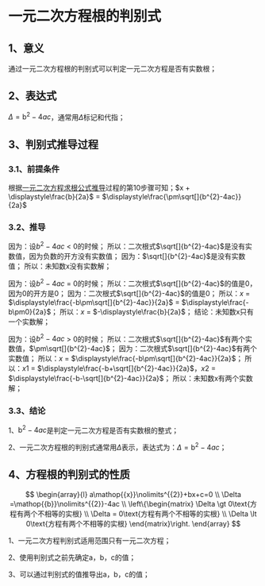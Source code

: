 # 一元二次方程根的判别式

## 1、意义
通过一元二次方程根的判别式可以判定一元二次方程是否有实数根；

## 2、表达式
$\Delta =\mathop{{b}}\nolimits^{{2}}-4ac$，通常用$\Delta$标记和代指；

## 3、判别式推导过程
### 3.1、前提条件
根据[一元二次方程求根公式推导](./一元二次方程求根公式推导.md)过程的第10步骤可知；$x + \displaystyle\frac{b}{2a}$ = $\displaystyle\frac{\pm\sqrt[]{b^{2}-4ac}}{2a}$

### 3.2、推导
因为：设$b^{2}-4ac$ < 0的时候；
所以：二次根式$\sqrt[]{b^{2}-4ac}$是没有实数值，因为负数的开方没有实数值；
因为：$\sqrt[]{b^{2}-4ac}$是没有实数值；
所以：未知数x没有实数解；

因为：设$b^{2}-4ac$ = 0的时候；
所以：二次根式$\sqrt[]{b^{2}-4ac}$的值是0，因为0的开方是0；
因为：二次根式$\sqrt[]{b^{2}-4ac}$的值是0；
所以：$x$ = $\displaystyle\frac{-b\pm\sqrt[]{b^{2}-4ac}}{2a}$ = $\displaystyle\frac{-b\pm0}{2a}$；
所以：$x$ = $-\displaystyle\frac{b}{2a}$；
结论：未知数x只有一个实数解；

因为：设$b^{2}-4ac$ > 0的时候；
所以：二次根式$\sqrt[]{b^{2}-4ac}$有两个实数值，$\pm\sqrt[]{b^{2}-4ac}$；
因为：二次根式$\sqrt[]{b^{2}-4ac}$有两个实数值；
所以：$x$ = $\displaystyle\frac{-b\pm\sqrt[]{b^{2}-4ac}}{2a}$；
所以：$x1$ = $\displaystyle\frac{-b+\sqrt[]{b^{2}-4ac}}{2a}$，$x2$ = $\displaystyle\frac{-b-\sqrt[]{b^{2}-4ac}}{2a}$；
所以：未知数x有两个实数解；

### 3.3、结论
1、$\mathop{{b}}\nolimits^{{2}}-4ac$是判定一元二次方程是否有实数根的整式；

2、一元二次方程根的判别式通常用$\Delta$表示，表达式为：$\Delta =\mathop{{b}}\nolimits^{{2}}-4ac$；

## 4、方程根的判别式的性质

$$
\begin{array}{l} 
  a\mathop{{x}}\nolimits^{{2}}+bx+c=0 \\ 
  \Delta =\mathop{{b}}\nolimits^{{2}}-4ac \\ 
  \left\{\begin{matrix} 
  \Delta \gt 0\text{方程有两个不相等的实根} \\ 
  \Delta = 0\text{方程有两个不相等的实根} \\ 
  \Delta \lt 0\text{方程有两个不相等的实根} 
\end{matrix}\right.    
\end{array}
$$

1、一元二次方程判别式适用范围只有一元二次方程；

2、使用判别式之前先确定a，b，c的值；

3、可以通过判别式的值推导出a，b，c的值；
